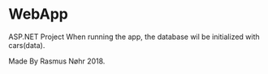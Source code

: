 # WebApp
ASP.NET Project
When running the app, the database wil be initialized with cars(data).


Made By Rasmus Nøhr 2018.
